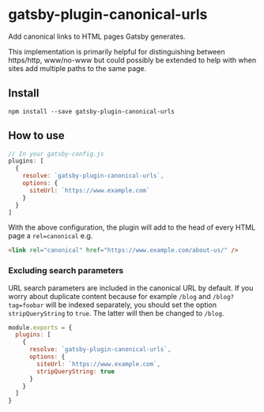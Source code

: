 # gatsby-plugin-canonical-urls

Add canonical links to HTML pages Gatsby generates.

This implementation is primarily helpful for distinguishing between https/http,
www/no-www but could possibly be extended to help with when sites add multiple
paths to the same page.

## Install

`npm install --save gatsby-plugin-canonical-urls`

## How to use

```javascript
// In your gatsby-config.js
plugins: [
  {
    resolve: `gatsby-plugin-canonical-urls`,
    options: {
      siteUrl: `https://www.example.com`
    }
  }
]
```

With the above configuration, the plugin will add to the head of every HTML page
a `rel=canonical` e.g.

```html
<link rel="canonical" href="https://www.example.com/about-us/" />
```

### Excluding search parameters

URL search parameters are included in the canonical URL by default. If you worry about duplicate content because for example `/blog` and `/blog?tag=foobar` will be indexed separately, you should set the option `stripQueryString` to `true`. The latter will then be changed to `/blog`.

```js:title=gatsby-config.js
module.exports = {
  plugins: [
    {
      resolve: `gatsby-plugin-canonical-urls`,
      options: {
        siteUrl: `https://www.example.com`,
        stripQueryString: true
      }
    }
  ]
}
```

